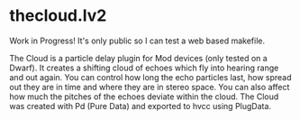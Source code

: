 # thecloud.lv2

Work in Progress!  It's only public so I can test a web based makefile.

The Cloud is a particle delay plugin for Mod devices (only tested on a Dwarf).
It creates a shifting cloud of echoes which fly into hearing range and out again.
You can control how long the echo particles last, how spread out they are in time and where they are in stereo space.
You can also affect how much the pitches of the echoes deviate within the cloud.
The Cloud was created with Pd (Pure Data) and exported to hvcc using PlugData.
